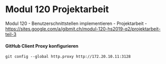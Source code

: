 # Modul 120 Projektarbeit
Modul 120 - Benutzerschnittstellen implementieren - Projektarbeit - https://sites.google.com/a/gibmit.ch/modul-120-hs2019-q2/projektarbeit-teil-3

#### GitHub Client Proxy konfigurieren
``git config --global http.proxy http://172.20.10.11:3128``
